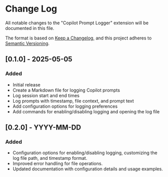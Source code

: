 # Change Log

All notable changes to the "Copilot Prompt Logger" extension will be documented in this file.

The format is based on [Keep a Changelog](https://keepachangelog.com/en/1.0.0/),
and this project adheres to [Semantic Versioning](https://semver.org/spec/v2.0.0.html).

## [0.1.0] - 2025-05-05

### Added
- Initial release
- Create a Markdown file for logging Copilot prompts
- Log session start and end times
- Log prompts with timestamp, file context, and prompt text
- Add configuration options for logging preferences
- Add commands for enabling/disabling logging and opening the log file

## [0.2.0] - YYYY-MM-DD

### Added
- Configuration options for enabling/disabling logging, customizing the log file path, and timestamp format.
- Improved error handling for file operations.
- Updated documentation with configuration details and usage examples.